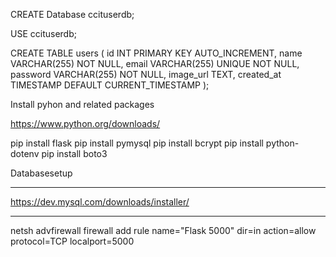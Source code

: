 CREATE Database ccituserdb;

USE ccituserdb;

CREATE TABLE users (
    id INT PRIMARY KEY AUTO_INCREMENT,
    name VARCHAR(255) NOT NULL,
    email VARCHAR(255) UNIQUE NOT NULL,
    password VARCHAR(255) NOT NULL,
    image_url TEXT,
    created_at TIMESTAMP DEFAULT CURRENT_TIMESTAMP
);

Install pyhon and related packages


https://www.python.org/downloads/

pip install flask
pip install pymysql
pip install bcrypt
pip install python-dotenv
pip install boto3


Databasesetup
********************************************
https://dev.mysql.com/downloads/installer/

********************************************


netsh advfirewall firewall add rule name="Flask 5000" dir=in action=allow protocol=TCP localport=5000
